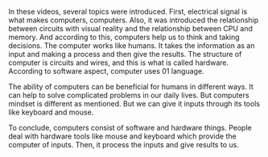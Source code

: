 In these videos, several topics were introduced. 
First, electrical signal is what makes computers, computers. Also, it was introduced the relationship between circuits with visual reality and the relationship between CPU and memory. And according to this, computers help us to think and taking decisions. The computer works like humans. It takes the information as an input and making a process and then give the results. The structure of computer is circuits and wires, and this is what is called hardware. According to software aspect, computer uses 01 language. 

The ability of computers can be beneficial for humans in different ways. It can help to solve complicated problems in our daily lives. But computers mindset is different as mentioned. But we can give it inputs through its tools like keyboard and mouse. 

To conclude, computers consist of software and hardware things. People deal with hardware tools like mouse and keyboard which provide the computer of inputs. Then, it process the inputs and give results to us. 
